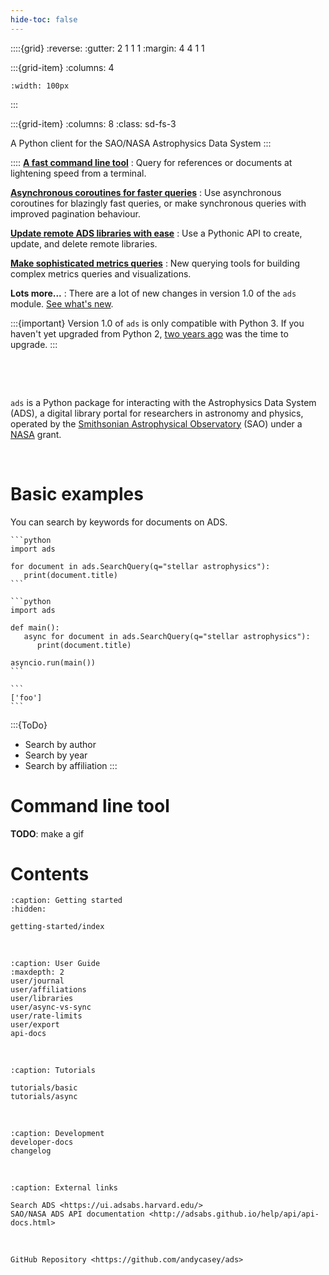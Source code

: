 ```yaml
---
hide-toc: false
---
```


::::{grid}
:reverse:
:gutter: 2 1 1 1
:margin: 4 4 1 1

:::{grid-item}
:columns: 4

```{image} ./_static/ads-logo-square.svg
:width: 100px
```
:::

:::{grid-item}
:columns: 8
:class: sd-fs-3

A Python client for the SAO/NASA Astrophysics Data System
:::

::::
**[A fast command line tool](#)**
: Query for references or documents at lightening speed from a terminal.

**[Asynchronous coroutines for faster queries](#)**
: Use asynchronous coroutines for blazingly fast queries, or make synchronous queries with improved pagination behaviour.

**[Update remote ADS libraries with ease](#)**
: Use a Pythonic API to create, update, and delete remote libraries.

**[Make sophisticated metrics queries](#)**
: New querying tools for building complex metrics queries and visualizations.

**Lots more...**
: There are a lot of new changes in version 1.0 of the ``ads`` module. [See what's new](changelog).

:::{important}
Version 1.0 of ``ads`` is only compatible with Python 3. If you haven't yet upgraded from Python 2, [two years ago](https://www.python.org/doc/sunset-python-2/) was the time to upgrade.
:::


&nbsp;

&nbsp;


``ads`` is a Python package for interacting with the Astrophysics Data System (ADS), a digital library portal for researchers in astronomy and physics, 
operated by the [Smithsonian Astrophysical Observatory](https://www.cfa.harvard.edu/sao) (SAO) under a [NASA](https://nasa.gov) grant.


&nbsp;


# Basic examples

You can search by keywords for documents on ADS.

``````{tab} Synchronous
```python
import ads

for document in ads.SearchQuery(q="stellar astrophysics"):
   print(document.title)
```
``````
``````{tab} Asynchronous
```python
import ads

def main():
   async for document in ads.SearchQuery(q="stellar astrophysics"):
      print(document.title)

asyncio.run(main())
```
``````
``````{tab} Example Output
```
['foo']
```
``````

:::{ToDo}
- Search by author
- Search by year
- Search by affiliation
:::


# Command line tool

**TODO**: make a gif 


# Contents


```{toctree}
:caption: Getting started
:hidden:

getting-started/index
```

&nbsp;


```{toctree}
:caption: User Guide
:maxdepth: 2
user/journal
user/affiliations
user/libraries
user/async-vs-sync
user/rate-limits
user/export
api-docs
```

&nbsp;

```{toctree}
:caption: Tutorials

tutorials/basic
tutorials/async
```

&nbsp; 

```{toctree}
:caption: Development
developer-docs
changelog
```

&nbsp;

```{toctree}
:caption: External links

Search ADS <https://ui.adsabs.harvard.edu/>
SAO/NASA ADS API documentation <http://adsabs.github.io/help/api/api-docs.html>
```

&nbsp; 

```{toctree}
GitHub Repository <https://github.com/andycasey/ads>
```

